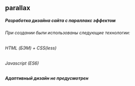 ## parallax
##### Разработка дизайна сайта с параллакс эффектом 
###### При создании были использованы следующие технологии:
###### HTML (БЭМ) + CSS(less)
###### Javascript (ES6)
##### Адаптивный дизайн не предусмотрен 
